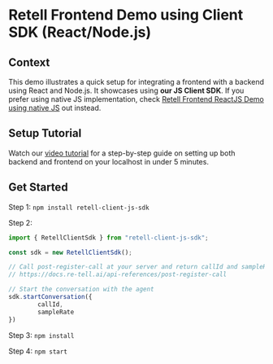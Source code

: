 # Retell Frontend Demo using Client SDK (React/Node.js)

## Context

This demo illustrates a quick setup for integrating a frontend with a backend using React and Node.js. It showcases using **our JS Client SDK**. If you prefer using native JS implementation, check [Retell Frontend ReactJS Demo using native JS](https://github.com/adam-team/retell-frontend-reactjs-demo/) out instead.


## Setup Tutorial

Watch our [video tutorial](https://docs.re-tell.ai/guide/quick-start-node) for a step-by-step guide on setting up both backend and frontend on your localhost in under 5 minutes.


## Get Started

Step 1:
`npm install retell-client-js-sdk`

Step 2:

```javascript
import { RetellClientSdk } from "retell-client-js-sdk";

const sdk = new RetellClientSdk();

// Call post-register-call at your server and return callId and sampleRate
// https://docs.re-tell.ai/api-references/post-register-call

// Start the conversation with the agent
sdk.startConversation({
        callId,
        sampleRate
})
```


Step 3:
`npm install`

Step 4:
`npm start`
